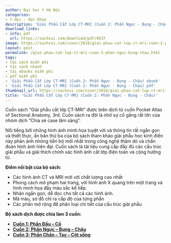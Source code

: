 ```yaml
---
author: Đại học Y Hà Nội
categories:
- Y Học - Sức Khỏe
description: 'Giải Phẫu Cắt Lớp CT-MRI (Cuốn 2: Phần Ngực - Bụng - Chậu)'
download_links:
- info: pdf
  url: https://sachvui.com/download/pdf/6637
image: https://sachvui.com/cover/2018/giai-phau-cat-lop-ct-mri-cuon-2-phan-nguc-bung-chau.jpg
layout: post
permalink: /giai-phau-cat-lop-ct-mri-cuon-2-phan-nguc-bung-chau.html
tags:
- tải sách miễn phí
- tải sách nhanh
- tải ebooks miễn phí
- pdf miễn phí
- 'Giải Phẫu Cắt Lớp CT-MRI (Cuốn 2: Phần Ngực - Bụng - Chậu) ebook'
- 'Giải Phẫu Cắt Lớp CT-MRI (Cuốn 2: Phần Ngực - Bụng - Chậu) pdf'
thumbnail_url: https://sachvui.com/cover/2018/giai-phau-cat-lop-ct-mri-cuon-2-phan-nguc-bung-chau.jpg
title: 'Giải Phẫu Cắt Lớp CT-MRI (Cuốn 2: Phần Ngực - Bụng - Chậu)'
---
```


 <div class="item-desc text-justify"> <p>Cuốn sách “Giải phẫu cắt lớp CT-MRI” được biên dịch từ cuốn Pocket Atlas of Sectional Anatomy, 3rd. Cuốn sách ra đời là nhờ sự cố gắng rất lớn của nhóm dịch “Chia sẻ case lâm sàng”.</p><p>Nổi tiếng bởi những hình ảnh minh họa tuyệt vời và thông tin rất ngắn gọn và thiết thực, ấn bản thứ ba của bộ sách tham khảo giải phẫu học kinh điển này phản ánh những tiến bộ mới nhất trong công nghệ thăm dò và chẩn đoán hình ảnh hiện đại. Cuốn sách là tài liệu cung cấp đầy đủ các cấu trúc giải phẫu và giải thích chính xác hình ảnh cắt lớp điện toán và cộng hưởng từ.</p><p><strong>Điểm nổi bật của bộ sách:</strong></p><ul><li>Các hình ảnh CT và MRI mới với chất lượng cao nhất</li><li>Phong cách mô phạm hai trang, với hình ảnh X quang trên một trang và hình minh họa đầy màu sắc kế tiếp.</li><li>Nhãn ngắn gọn, dễ đọc cho tất cả các hình ảnh.</li><li>Mã màu, sơ đồ chỉ ra cấp độ của từng phần</li><li>Các phần mở rộng để phân loại chi tiết của cấu trúc giải phẫu</li></ul><p><strong>Bộ sách dịch được chia làm 3 cuốn:</strong></p><ul><li><strong><a href="https://sachvui.com/ebook/giai-phau-cat-lop-ct-mri-cuon-1-phan-dau-co-dai-hoc-y-ha-noi.2966.html">Cuốn 1: Phần Đầu – Cổ</a></strong></li><li><strong><a href="https://sachvui.com/ebook/giai-phau-cat-lop-ct-mri-cuon-2-phan-nguc-bung-chau-dai-hoc-y-ha-noi.2967.html">Cuốn 2: Phần Ngực – Bụng – Chậu</a></strong></li><li><a href="https://sachvui.com/ebook/giai-phau-cat-lop-ct-mri-cuon-3-phan-cot-song-chan-tay-dai-hoc-y-ha-noi.2968.html"><strong>Cuốn 3: Phần Chân – Tay – Cột sống</strong></a></li></ul> </div>